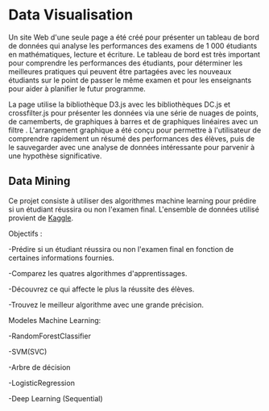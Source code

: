 # Data Visualisation
Un site Web d'une seule page a été créé pour présenter un tableau de bord de données qui analyse les performances des examens de 1 000 étudiants en mathématiques, lecture et écriture. Le tableau de bord est très important pour comprendre les performances des étudiants, pour déterminer les meilleures pratiques qui peuvent être partagées avec les nouveaux étudiants sur le point de passer le même examen et pour les enseignants pour aider à planifier le futur programme.

La page utilise la bibliothèque D3.js avec les bibliothèques DC.js et crossfilter.js pour présenter les données via une série de nuages ​​de points, de camemberts, de graphiques à barres et de graphiques linéaires avec un filtre . L'arrangement graphique a été conçu pour permettre à l'utilisateur de comprendre rapidement un résumé des performances des élèves, puis de le sauvegarder avec une analyse de données intéressante pour parvenir à une hypothèse significative. 

## Data Mining
Ce projet consiste à utiliser des algorithmes machine learning pour prédire si un étudiant réussira ou non l'examen final. 
L'ensemble de données utilisé provient de [Kaggle](https://www.kaggle.com/askhanna/student-dataset-with-graduation-details).

Objectifs :

-Prédire si un étudiant réussira ou non l'examen final en fonction de certaines informations fournies.

-Comparez les quatres algorithmes d'apprentissages.

-Découvrez ce qui affecte le plus la réussite des élèves.

-Trouvez le meilleur algorithme avec une grande précision.

Modeles Machine Learning:

-RandomForestClassifier

-SVM(SVC)

-Arbre de décision

-LogisticRegression

-Deep Learning (Sequential)
